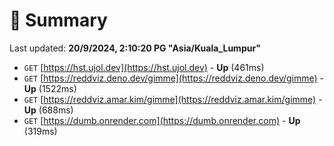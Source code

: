 # 📖 Summary
Last updated: **20/9/2024, 2:10:20 PG "Asia/Kuala_Lumpur"**

- `GET` [https://hst.ujol.dev](https://hst.ujol.dev) - **Up** (461ms)
- `GET` [https://reddviz.deno.dev/gimme](https://reddviz.deno.dev/gimme) - **Up** (1522ms)
- `GET` [https://reddviz.amar.kim/gimme](https://reddviz.amar.kim/gimme) - **Up** (688ms)
- `GET` [https://dumb.onrender.com](https://dumb.onrender.com) - **Up** (319ms)
